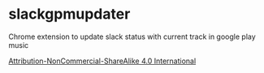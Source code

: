 # slackgpmupdater
Chrome extension to update slack status with current track in google play music


[Attribution-NonCommercial-ShareAlike 4.0 International](https://creativecommons.org/licenses/by-nc-sa/4.0/legalcode)
